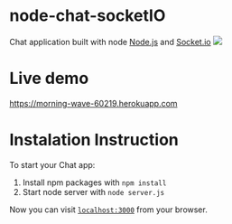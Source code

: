 # node-chat-socketIO
Chat application built with node <a href="https://github.com/nodejs/node">Node.js</a> and <a href="https://github.com/socketio/socket.io">Socket.io</a>
<img src="https://user-images.githubusercontent.com/30903599/33954759-93eb152c-e039-11e7-801d-84a0176e562c.jpg" style="max-width:100%">
# Live demo
<a href="https://morning-wave-60219.herokuapp.com">https://morning-wave-60219.herokuapp.com</a>
# Instalation Instruction
To start your Chat app:


  1. Install npm packages with <code>npm install</code>
  2. Start node server with <code>node server.js</code>
  
  
Now you can visit <a href="http://localhost:3000"><code>localhost:3000</code></a> from your browser.
